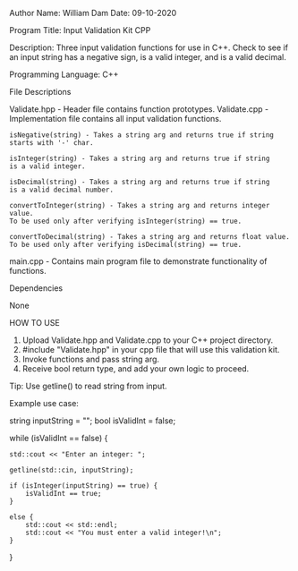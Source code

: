 Author Name: William Dam
Date: 09-10-2020

Program Title: Input Validation Kit CPP

Description: Three input validation functions for use in C++. Check
to see if an input string has a negative sign, is a valid integer, and 
is a valid decimal.

Programming Language: C++

File Descriptions

Validate.hpp - Header file contains function prototypes.
Validate.cpp - Implementation file contains all input validation functions.

	isNegative(string) - Takes a string arg and returns true if string
	starts with '-' char.

	isInteger(string) - Takes a string arg and returns true if string
	is a valid integer.

	isDecimal(string) - Takes a string arg and returns true if string
	is a valid decimal number.

	convertToInteger(string) - Takes a string arg and returns integer value.
	To be used only after verifying isInteger(string) == true.

	convertToDecimal(string) - Takes a string arg and returns float value.
	To be used only after verifying isDecimal(string) == true.

main.cpp - Contains main program file to demonstrate functionality of functions.

Dependencies

None

HOW TO USE

1. Upload Validate.hpp and Validate.cpp to your C++ project directory.
2. #include "Validate.hpp" in your cpp file that will use this validation kit.
3. Invoke functions and pass string arg.
4. Receive bool return type, and add your own logic to proceed.

Tip: Use getline() to read string from input.

Example use case:

string inputString = "";
bool isValidInt = false;

while (isValidInt == false) {
	
	std::cout << "Enter an integer: ";
	
	getline(std::cin, inputString);
	
	if (isInteger(inputString) == true) {
		isValidInt == true;
	}
	
	else {
		std::cout << std::endl;
		std::cout << "You must enter a valid integer!\n";
	}

}
	
